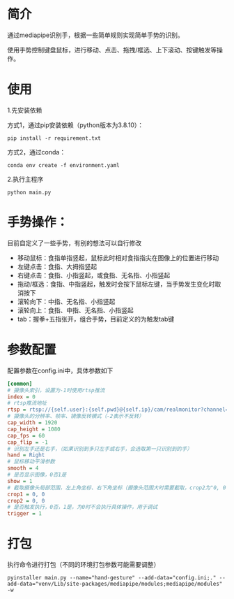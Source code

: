 # 简介
通过mediapipe识别手，根据一些简单规则实现简单手势的识别。

使用手势控制键盘鼠标，进行移动、点击、拖拽/框选、上下滚动、按键触发等操作。

# 使用
1.先安装依赖

方式1，通过pip安装依赖（python版本为3.8.10）：
```shell
pip install -r requirement.txt
```

方式2，通过conda：
```shell
conda env create -f environment.yaml
```

2.执行主程序
```shell
python main.py
```

# 手势操作：

目前自定义了一些手势，有别的想法可以自行修改

 - 移动鼠标：食指单指竖起，鼠标此时相对食指指尖在图像上的位置进行移动
 - 左键点击：食指、大拇指竖起
 - 右键点击：食指、小指竖起，或食指、无名指、小指竖起
 - 拖动/框选：食指、中指竖起，触发时会按下鼠标左键，当手势发生变化时取消按下
 - 滚轮向下：中指、无名指、小指竖起
 - 滚轮向上：食指、中指、无名指、小指竖起
 - tab：握拳+五指张开，组合手势，目前定义的为触发tab键

# 参数配置
配置参数在config.ini中，具体参数如下
```ini
[common]
# 摄像头索引，设置为-1时使用rtsp推流
index = 0
# rtsp推流地址
rtsp = rtsp://{self.user}:{self.pwd}@{self.ip}/cam/realmonitor?channel=1&subtype=0
# 摄像头的分辨率、帧率、镜像反转模式（-2表示不反转）
cap_width = 1920
cap_height = 1080
cap_fps = 60
cap_flip = -1
# 识别左手还是右手，（如果识别到多只左手或右手，会选取第一只识别到的手）
hand = Right
# 鼠标移动平滑参数
smooth = 4
# 是否显示图像，0否1是
show = 1
# 截取摄像头局部范围，左上角坐标、右下角坐标（摄像头范围大时需要截取，crop2为"0, 0"时不截取），截取范围长宽比为16:9或16:10，好映射屏幕
crop1 = 0, 0
crop2 = 0, 0
# 是否触发执行，0否，1是，为0时不会执行具体操作，用于调试
trigger = 1
```

# 打包
执行命令进行打包（不同的环境打包参数可能需要调整）
```shell
pyinstaller main.py --name="hand-gesture" --add-data="config.ini;." --add-data="venv/Lib/site-packages/mediapipe/modules;mediapipe/modules" -w
```